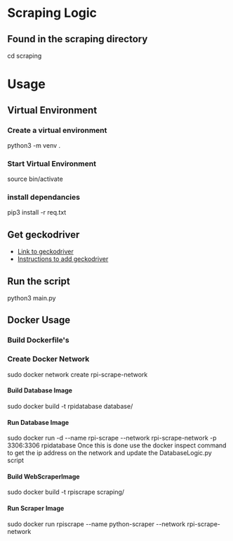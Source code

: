 # Scraping Logic 
## Found in the scraping directory 
cd scraping
# Usage 
## Virtual Environment
### Create a virtual environment
python3 -m venv .
### Start Virtual Environment
source bin/activate
### install dependancies
pip3 install -r req.txt
## Get geckodriver
- [Link to geckodriver](https://github.com/mozilla/geckodriver/releases)
- [Instructions to add geckodriver](https://askubuntu.com/questions/870530/how-to-install-geckodriver-in-ubuntu)
## Run the script 
python3 main.py

## Docker Usage 
### Build Dockerfile's
### Create Docker Network
sudo docker network create rpi-scrape-network
#### Build Database Image
sudo docker build -t rpidatabase database/
#### Run Database Image
sudo docker run -d --name rpi-scrape --network rpi-scrape-network -p 3306:3306 rpidatabase
Once this is done use the docker inspect command to get the ip address on the network and update the DatabaseLogic.py script
#### Build WebScraperImage
sudo docker build -t rpiscrape scraping/
#### Run Scraper Image  
sudo docker run rpiscrape --name python-scraper --network rpi-scrape-network

